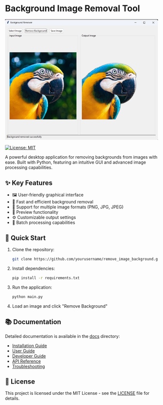 # Background Image Removal Tool

![Background Image Removal Tool.png](Background%20Image%20Removal%20Tool.png)

[![License: MIT](https://img.shields.io/badge/License-MIT-yellow.svg)](https://opensource.org/licenses/MIT)

A powerful desktop application for removing backgrounds from images with ease. Built with Python, featuring an intuitive GUI and advanced image processing capabilities.

## ✨ Key Features

- 🖼️ User-friendly graphical interface
- 🚀 Fast and efficient background removal
- 💾 Support for multiple image formats (PNG, JPG, JPEG)
- 🎨 Preview functionality
- ⚙️ Customizable output settings
- 📁 Batch processing capabilities

## 🚀 Quick Start

1. Clone the repository:
   ```bash
   git clone https://github.com/yourusername/remove_image_background.git
   ```

2. Install dependencies:
   ```bash
   pip install -r requirements.txt
   ```

3. Run the application:
   ```bash
   python main.py
   ```

4. Load an image and click "Remove Background"

## 📚 Documentation

Detailed documentation is available in the [docs](docs/) directory:

- [Installation Guide](docs/installation.md)
- [User Guide](docs/user-guide.md)
- [Developer Guide](docs/developer-guide.md)
- [API Reference](docs/api-reference.md)
- [Troubleshooting](docs/troubleshooting.md)

## 📄 License

This project is licensed under the MIT License - see the [LICENSE](LICENSE) file for details.